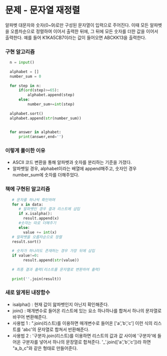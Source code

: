 # 문제 - 문자열 재정렬

알파벳 대문자와 숫자(0~9)로만 구성된 문자열이 입력으로 주어진다. 이때 모든 알파벳을 오름차순으로 정렬하여 이어서 출력한 뒤에, 그 뒤에 모든 숫자를 더한 값을 이어서 출력한다.
예를 들어 K1KA5CB7이라는 값이 들어오면 ABCKK13을 출력한다.


### 구현 알고리즘

```python
  n = input()
  
  alphabet = []
  number_sum = 0
  
  for step in n:
      if(ord(step)>=65):
          alphabet.append(step)
      else:
          number_sum+=int(step)
          
  alphabet.sort()
  alphabet.append(str(number_sum))
  
  
  for answer in alphabet:
      print(answer,end='')
```

### 이렇게 풀이한 이유

- ASCII 코드 변환을 통해 알파벳과 숫자를 분리하는 기준을 가졌다.
- 알파벳일 경우, alphabet이라는 배열에 append해주고, 숫자인 경우 number_sum에 숫자를 더해주었다.

### 책에 구현된 알고리즘

```python
   # 문자를 하나씩 확인하며
   for x in data:
      # 알파벳인 경우 결과 리스트에 삽입
      if x.isalpha():
        result.append(x)
      #숫자는 따로 더해주기
      else:
        value += int(x)
   # 알파벳을 오름차순으로 정렬
   result.sort()
   
   # 숫자가 하나라도 존재하는 경우 가장 뒤에 삽입
   if value!=0:
        result.append(str(value))
        
   # 최종 결과 출력(리스트를 문자열로 변환하여 출력)
   
   print(''.join(result))
```

### 새로 알게된 내장함수
- isalpha() : 현재 값이 앒파벳인지 아닌지 확인해준다.
- join() : 매개변수로 들어온 리스트에 있는 요소 하나하나를 합쳐서 하나의 문자열로 바꾸어 변환해준다.
- 사용법 1 : ".join(리스트)를 이용하면 매개변수로 들어온 ['a','b','c'] 이런 식의 리스트를 'abc'의 문자열로 합쳐서 반환해준다.
- 사용법 2 : '구분자.join(리스트)를 이용하면 리스트의 값과 값 사이에 '구분자'에 들어온 구분자를 넣어서 하나의 문장열로 합쳐준다.
'_'.join(['a','b','c'])라 하면 "a_b_c"와 같은 형태로 만들어준다.

